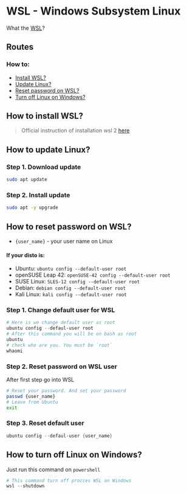 # WSL - Windows Subsystem Linux
What the [WSL](https://docs.microsoft.com/ru-ru/windows/wsl/about)?
## Routes
### How to:
- [Install WSL?](How-to-install-WSL?)
- [Update Linux?](How-to-update-Linux?)
- [Reset password on WSL?](How-to-reset-password-on-WSL?)
- [Turn off Linux on Windows?](How-to-turn-off-Linux-on-Windows?)

## How to install WSL?
> Official instruction of installation wsl 2 [here](https://docs.microsoft.com/ru-ru/windows/wsl/install-manual)


## How to update Linux?

### Step 1. Download update
```bash
sudo apt update
```

### Step 2. Install update
```bash
sudo apt -y upgrade
```

## How to reset password on WSL?
- `{user_name}` - your user name on Linux

#### If your disto is:
- Ubuntu: `ubuntu config --default-user root`
- openSUSE Leap 42: `openSUSE-42 config --default-user root`
- SUSE Linux: `SLES-12 config --default-user root`
- Debian: `debian config --default-user root`
- Kali Linux: `kali config --default-user root`

### Step 1. Change default user for WSL
```powershell
# Here is we change default user as root
ubuntu config --defaul-user root
# After this command you will be on bash as root
ubuntu
# check who are you. You must be `root`
whaomi
```

### Step 2. Reset password on WSL user
After first step go into WSL
```bash
# Reset your password. And set your password
passwd {user_name}
# Leave from Ubuntu
exit
```

### Step 3. Reset default user
```powershell
ubuntu config --defaul-user {user_name}
```


## How to turn off Linux on Windows?
Just run this command on `powershell`
```powershell
# This command turn off procces WSL on Windows
wsl --shutdown
```